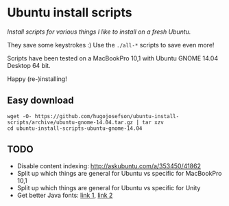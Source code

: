# Ubuntu install scripts

_Install scripts for various things I like to install on a fresh Ubuntu._

They save some keystrokes :) Use the `./all-*` scripts to save even more!

Scripts have been tested on a MacBookPro 10,1 with Ubuntu GNOME 14.04 Desktop 64 bit.

Happy (re-)installing!

## Easy download

	wget -O- https://github.com/hugojosefson/ubuntu-install-scripts/archive/ubuntu-gnome-14.04.tar.gz | tar xzv
	cd ubuntu-install-scripts-ubuntu-gnome-14.04

## TODO

  * Disable content indexing: http://askubuntu.com/a/353450/41862
  * Split up which things are general for Ubuntu vs specific for MacBookPro 10,1
  * Split up which things are general for Ubuntu vs specific for Unity
  * Get better Java fonts: [link 1](http://www.webupd8.org/2013/06/better-font-rendering-in-linux-with.html), [link 2](http://www.webupd8.org/2013/06/install-openjdk-patched-with-font-fixes.html)
